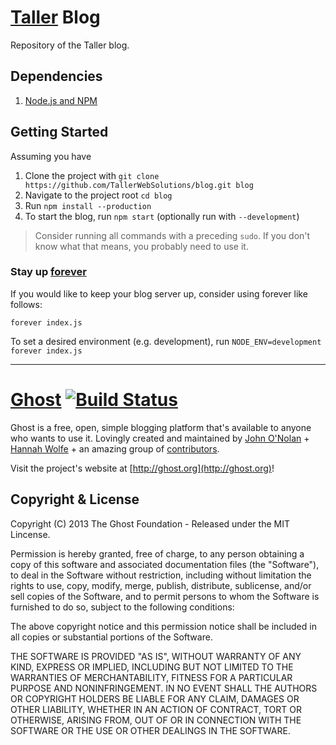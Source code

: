 # [Taller](http://taller.net.br/) Blog

Repository of the Taller blog.

## Dependencies

1. [Node.js and NPM](https://github.com/joyent/node/wiki/Installing-Node.js-via-package-manager)

## Getting Started

Assuming you have

1. Clone the project with `git clone https://github.com/TallerWebSolutions/blog.git blog`
2. Navigate to the project root `cd blog`
3. Run `npm install --production`
4. To start the blog, run `npm start` (optionally run with `--development`)

> Consider running all commands with a preceding `sudo`. If you don't know what that means, you probably need to use it.

### Stay up [forever](https://github.com/nodejitsu/forever)

If you would like to keep your blog server up, consider using forever like follows:

`forever index.js`

To set a desired environment (e.g. development), run `NODE_ENV=development forever index.js`

------------------------------

# [Ghost](https://github.com/TryGhost/Ghost) [![Build Status](https://magnum.travis'-'ci.com/TryGhost/Ghost.png?token=hMRLUurj2P3wzBdscyQs&branch=master)](https://magnum.travis-ci.com/TryGhost/Ghost)

Ghost is a free, open, simple blogging platform that's available to anyone who wants to use it. Lovingly created and maintained by [John O'Nolan](http://twitter.com/JohnONolan) + [Hannah Wolfe](http://twitter.com/ErisDS) + an amazing group of [contributors](https://github.com/TryGhost/Ghost/contributors).

Visit the project's website at [http://ghost.org](http://ghost.org)!

## Copyright & License

Copyright (C) 2013 The Ghost Foundation - Released under the MIT Lincense.

Permission is hereby granted, free of charge, to any person obtaining a copy of this software and associated documentation files (the "Software"), to deal in the Software without restriction, including without limitation the rights to use, copy, modify, merge, publish, distribute, sublicense, and/or sell copies of the Software, and to permit persons to whom the Software is furnished to do so, subject to the following conditions:

The above copyright notice and this permission notice shall be included in all copies or substantial portions of the Software.

THE SOFTWARE IS PROVIDED "AS IS", WITHOUT WARRANTY OF ANY KIND, EXPRESS OR IMPLIED, INCLUDING BUT NOT LIMITED TO THE WARRANTIES OF MERCHANTABILITY, FITNESS FOR A PARTICULAR PURPOSE AND
NONINFRINGEMENT. IN NO EVENT SHALL THE AUTHORS OR COPYRIGHT HOLDERS BE LIABLE FOR ANY CLAIM, DAMAGES OR OTHER LIABILITY, WHETHER IN AN ACTION OF CONTRACT, TORT OR OTHERWISE, ARISING FROM, OUT OF OR IN CONNECTION WITH THE SOFTWARE OR THE USE OR OTHER DEALINGS IN THE SOFTWARE.